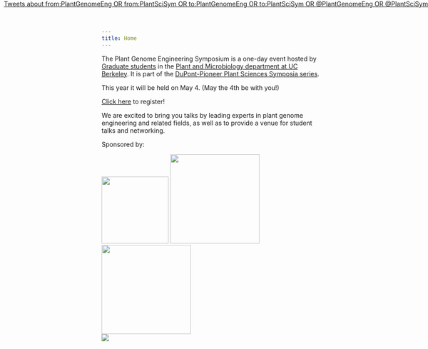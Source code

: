 ```yaml
---
title: Home
---
```

 
The Plant Genome Engineering Symposium is a one-day event hosted by [Graduate
students](/organizers.html) in the [Plant and Microbiology
department at UC Berkeley](http://plantandmicrobiology.berkeley.edu).
It is part of the [DuPont-Pioneer Plant Sciences Symposia
series](https://www.pioneer.com/home/site/about/research/PlantSciSymposiaSeries).

This year it will be held on May 4.
(May the 4th be with you!)

[Click here](https://pges2018.eventbrite.com) to register!

We are excited to bring you talks by leading experts in plant genome
engineering and related fields, as well as to provide a venue for student talks
and networking.
  
Sponsored by:

<p style="margin: 0">
<img src="/files/logos/dupont.png" width="150px" style="float: inline-block; margin: 0">
<img src="/files/logos/pioneer.png" width="200px" style="float: inline-block; margin: 0">
</br>
<img src="/files/logos/igi.png" width="200" style="float: inline-block; margin: 0">
</p>

<!-- TODO different pic here -->
<img src="https://teecom.com/media/projects_hero_standard_Li-Ka-Shing.jpg">

<!-- TODO see if reasonable positioning of twitter stuff is possible! -->
<div class="twitterborder" style="float:right; position: absolute; right: 0; top: 0; z-index=10;">
<div class="table">
<div class="table-cell">
<a class="twitter-timeline" data-width="350" data-dnt="true" href="https://twitter.com/search?q=from%3APlantGenomeEng%20OR%20from%3APlantSciSym%20OR%20to%3APlantGenomeEng%20OR%20to%3APlantSciSym%20OR%20%40PlantGenomeEng%20OR%20%40PlantSciSym" data-widget-id="845922144706052097">Tweets about from:PlantGenomeEng OR from:PlantSciSym OR to:PlantGenomeEng OR to:PlantSciSym OR @PlantGenomeEng OR @PlantSciSym</a>
<script>!function(d,s,id){var js,fjs=d.getElementsByTagName(s)[0],p=/^http:/.test(d.location)?'http':'https';if(!d.getElementById(id)){js=d.createElement(s);js.id=id;js.src=p+"://platform.twitter.com/widgets.js";fjs.parentNode.insertBefore(js,fjs);}}(document,"script","twitter-wjs");</script>
</div>
</div>
</div>
